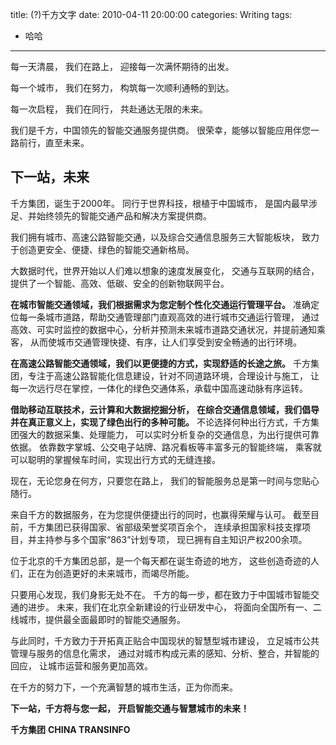 title: (?)千方文字
date: 2010-04-11 20:00:00
categories: Writing
tags:
 - 哈哈
---

每一天清晨，
我们在路上，
迎接每一次满怀期待的出发。

每一个城市， 
我们在努力， 
构筑每一次顺利通畅的到达。

每一次启程， 
我们在同行， 
共赴通达无限的未来。

我们是千方，中国领先的智能交通服务提供商。 
很荣幸，能够以智能应用伴您一路前行，直至未来。

## 下一站，未来

千方集团，诞生于2000年。 
同行于世界科技，根植于中国城市， 
是国内最早涉足、并始终领先的智能交通产品和解决方案提供商。

我们拥有城市、高速公路智能交通，以及综合交通信息服务三大智能板块，
致力于创造更安全、便捷、绿色的智能交通新格局。

大数据时代，世界开始以人们难以想象的速度发展变化，
交通与互联网的结合，提供了一个智能、高效、低碳、安全的创新物联网平台。

__在城市智能交通领域，我们根据需求为您定制个性化交通运行管理平台。__
准确定位每一条城市道路，帮助交通管理部门直观高效的进行城市交通运行管理，
通过高效、可实时监控的数据中心，分析并预测未来城市道路交通状况，并提前通知乘客，
从而使城市交通管理快捷、有序，让人们享受到安全畅通的出行环境。

__在高速公路智能交通领域，我们以更便捷的方式，实现舒适的长途之旅。__
千方集团，专注于高速公路智能化信息建设，针对不同道路环境，合理设计与施工，
让每一次远行尽在掌控，一体化的绿色交通体系，承载中国高速动脉有序运转。

__借助移动互联技术，云计算和大数据挖掘分析，__
__在综合交通信息领域，我们倡导并在真正意义上，实现了绿色出行的多种可能。__
不论选择何种出行方式，千方集团强大的数据采集、处理能力，
可以实时分析复杂的交通信息，为出行提供可靠依据。
依靠数字掌城、公交电子站牌、路况看板等丰富多元的智能终端，
乘客就可以聪明的掌握候车时间，实现出行方式的无缝连接。

现在，无论您身在何方，只要您在路上，
我们的智能服务总是第一时间与您贴心随行。

来自千方的数据服务，在为您提供便捷出行的同时，也赢得荣耀与认可。
截至目前，千方集团已获得国家、省部级荣誉奖项百余个，
连续承担国家科技支撑项目，并主持参与多个国家“863”计划专项，
现已拥有自主知识产权200余项。

位于北京的千方集团总部，是一个每天都在诞生奇迹的地方，
这些创造奇迹的人们，正在为创造更好的未来城市，而竭尽所能。

只要用心发现，我们身影无处不在。
千方的每一步，都在致力于中国城市智能交通的进步。
未来，我们在北京全新建设的行业研发中心，
将面向全国所有一、二线城市，提供最全面最即时的智能交通服务。

与此同时，千方致力于开拓真正贴合中国现状的智慧型城市建设，
立足城市公共管理与服务的信息化需求，
通过对城市构成元素的感知、分析、整合，并智能的回应，
让城市运营和服务更加高效。 

在千方的努力下，一个充满智慧的城市生活，正为你而来。 

__下一站，千方将与您一起，__
__开启智能交通与智慧城市的未来！__

__千方集团__
__CHINA TRANSINFO__

